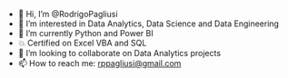 - 👋 Hi, I’m @RodrigoPagliusi
- 👀 I’m interested in Data Analytics, Data Science and Data Engineering
- 🌱 I’m currently Python and Power BI
- :collision: Certified on Excel VBA and SQL
- 💞️ I’m looking to collaborate on Data Analytics projects
- 📫 How to reach me: rppagliusi@gmail.com

<!---
RodrigoPagliusi/RodrigoPagliusi is a ✨ special ✨ repository because its `README.md` (this file) appears on your GitHub profile.
You can click the Preview link to take a look at your changes.
--->
